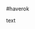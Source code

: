 #haverok
<html>
  <head>
    <meta chaset="utf-8">
    <meta name="viewport" content="width=device-width">
    <title>githubos oldal</title>
    <link rel="stylesheet" type="text/css" href"https://haverok2.github.io/haverok/asd.html">
   </head>
  <body>
    <section>text</section>
  </body>
</html>

